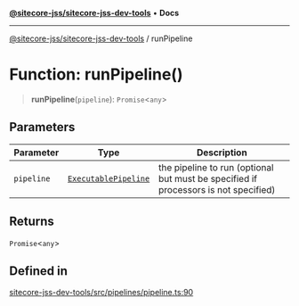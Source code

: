 [**@sitecore-jss/sitecore-jss-dev-tools**](../README.md) • **Docs**

***

[@sitecore-jss/sitecore-jss-dev-tools](../README.md) / runPipeline

# Function: runPipeline()

> **runPipeline**(`pipeline`): `Promise`\<`any`\>

## Parameters

| Parameter | Type | Description |
| ------ | ------ | ------ |
| `pipeline` | [`ExecutablePipeline`](../interfaces/ExecutablePipeline.md) | the pipeline to run (optional but must be specified if processors is not specified) |

## Returns

`Promise`\<`any`\>

## Defined in

[sitecore-jss-dev-tools/src/pipelines/pipeline.ts:90](https://github.com/Sitecore/jss/blob/f1572afbfc8b17fc798c9a1c6949529e432bf0ed/packages/sitecore-jss-dev-tools/src/pipelines/pipeline.ts#L90)

